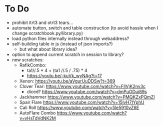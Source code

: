 # To Do

- prohibit itrt3 and otrt3 tears...
- automate button, switch and table construction (to avoid hassle when I change scratchbook.py/library.py)
- load python files internally instead through webaddress?
- self-building table in js (instead of json imports?)
    - but what about library idea?
- option to append current scratch in session to library? 
- new scratches:
    - RafikCombo: 
        - ta1//.5 * 4 + (ta1 //.5 / .75) * 4
        - https://youtu.be/-kuVk_wyNAg?t=17
    - Xenon: https://youtu.be/aVgurUuDDSw?t=369
    - Clover Tear: https://www.youtube.com/watch?v=FllVjK2nv3c
        - diced? https://www.youtube.com/watch?v=dmPuODui89s 
    - Jackhammer  https://www.youtube.com/watch?v=PMQKZxPQmZI 
    - Spair Flare https://www.youtube.com/watch?v=15lvH7IYphU
    - Cali Roll  https://www.youtube.com/watch?v=5le5910vZ6E
    - AutoFlare Combo https://www.youtube.com/watch?v=vHsTdVdNK2M



